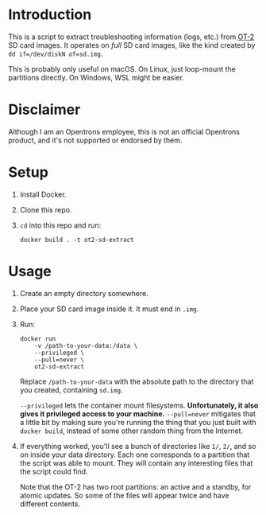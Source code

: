# Introduction

This is a script to extract troubleshooting information (logs, etc.) from [OT-2](https://opentrons.com/products/robots/ot-2/) SD card images. It operates on *full* SD card images, like the kind created by `dd if=/dev/diskN of=sd.img`.

This is probably only useful on macOS. On Linux, just loop-mount the partitions directly. On Windows, WSL might be easier.

# Disclaimer

Although I am an Opentrons employee, this is not an official Opentrons product, and it's not supported or endorsed by them.

# Setup

1. Install Docker.
2. Clone this repo.
3. `cd` into this repo and run:

   ```
   docker build . -t ot2-sd-extract
   ```

# Usage

1. Create an empty directory somewhere.

2. Place your SD card image inside it. It must end in `.img`.

3. Run:

   ```
   docker run
       -v /path-to-your-data:/data \
       --privileged \
       --pull=never \
       ot2-sd-extract
   ```

   Replace `/path-to-your-data` with the absolute path to the directory that you created, containing `sd.img`.

   `--privileged` lets the container mount filesystems. **Unfortunately, it also gives it privileged access to your machine.** `--pull=never` mitigates that a little bit by making sure you're running the thing that you just built with `docker build`, instead of some other random thing from the Internet.

4. If everything worked, you'll see a bunch of directories like `1/`, `2/`, and so on inside your data directory. Each one corresponds to a partition that the script was able to mount. They will contain any interesting files that the script could find.

   Note that the OT-2 has two root partitions: an active and a standby, for atomic updates. So some of the files will appear twice and have different contents.
